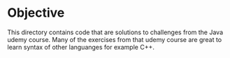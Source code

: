 # Objective

This directory contains code that are solutions to challenges
from the Java udemy course.
Many of the exercises from that udemy course are great to learn syntax
of other languanges for example C++.
